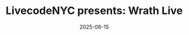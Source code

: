 ---
title: "LivecodeNYC presents: Wrath Live"
date: 2025-06-15
link: "http://idm.engineering.nyu.edu/index.php/tandonthe-yard-summer-2025-workshops/"
tags:
  ["Audio-visual"]
description: livecode music
---